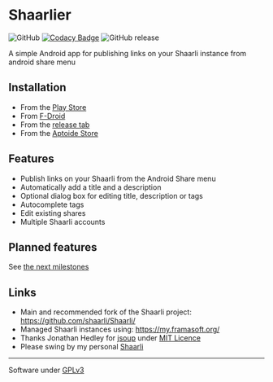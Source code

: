 # Shaarlier

![GitHub](https://img.shields.io/github/license/dimtion/Shaarlier.svg)
[![Codacy Badge](https://api.codacy.com/project/badge/grade/6228d636f0e44708b2739a35e8b9a2b0)](https://www.codacy.com/app/zizou-xena/Shaarlier)
![GitHub release](https://img.shields.io/github/release/dimtion/Shaarlier.svg)

A simple Android app for publishing links on your Shaarli instance from android share menu

## Installation
- From the [Play Store](https://play.google.com/store/apps/details?id=com.dimtion.shaarlier)
- From [F-Droid](https://f-droid.org/en/packages/com.dimtion.shaarlier/)
- From the [release tab](https://github.com/dimtion/Shaarlier/releases)
- From the [Aptoide Store](https://f-droid.org/en/packages/com.dimtion.shaarlier/)

## Features
- Publish links on your Shaarli from the Android Share menu
- Automatically add a title and a description
- Optional dialog box for editing title, description or tags
- Autocomplete tags
- Edit existing shares
- Multiple Shaarli accounts

## Planned features
See [the next milestones](https://github.com/dimtion/Shaarlier/milestones)

## Links
- Main and recommended fork of the Shaarli project: https://github.com/shaarli/Shaarli/
- Managed Shaarli instances using: https://my.framasoft.org/
- Thanks Jonathan Hedley for [jsoup](http://jsoup.org/) under [MIT Licence](http://jsoup.org/license)
- Please swing by my personal [Shaarli](https://shaarli.dimtion.fr)

--------

Software under [GPLv3](https://www.gnu.org/licenses/gpl.html)
